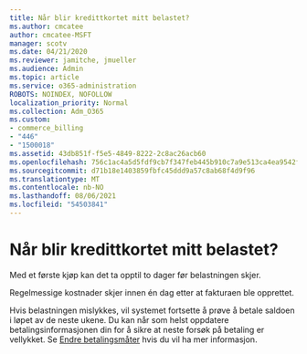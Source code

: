 ```yaml
---
title: Når blir kredittkortet mitt belastet?
ms.author: cmcatee
author: cmcatee-MSFT
manager: scotv
ms.date: 04/21/2020
ms.reviewer: jamitche, jmueller
ms.audience: Admin
ms.topic: article
ms.service: o365-administration
ROBOTS: NOINDEX, NOFOLLOW
localization_priority: Normal
ms.collection: Adm_O365
ms.custom:
- commerce_billing
- "446"
- "1500018"
ms.assetid: 43db851f-f5e5-4849-8222-2c8ac26acb60
ms.openlocfilehash: 756c1ac4a5d5fdf9cb7f347feb445b910c7a9e513ca4ea9542f5e1fbb08c954f
ms.sourcegitcommit: d71b18e1403859fbfc45ddd9a57c8ab68f4d9f96
ms.translationtype: MT
ms.contentlocale: nb-NO
ms.lasthandoff: 08/06/2021
ms.locfileid: "54503841"
---
```

# <a name="when-is-my-credit-card-charged"></a>Når blir kredittkortet mitt belastet?

Med et første kjøp kan det ta opptil to dager før belastningen skjer.
  
Regelmessige kostnader skjer innen én dag etter at fakturaen ble opprettet.
  
Hvis belastningen mislykkes, vil systemet fortsette å prøve å betale saldoen i løpet av de neste ukene. Du kan når som helst oppdatere betalingsinformasjonen din for å sikre at neste forsøk på betaling er vellykket. Se [Endre betalingsmåter](/microsoft-365/commerce/billing-and-payments/manage-payment-methods) hvis du vil ha mer informasjon. 